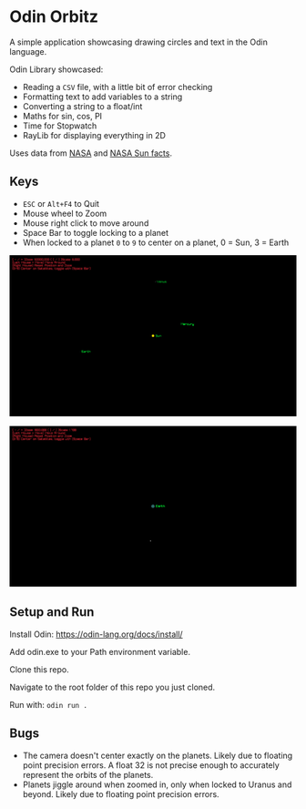 # Odin Orbitz

A simple application showcasing drawing circles and text in the Odin language.

Odin Library showcased:

* Reading a `CSV` file, with a little bit of error checking
* Formatting text to add variables to a string
* Converting a string to a float/int
* Maths for sin, cos, PI
* Time for Stopwatch
* RayLib for displaying everything in 2D

Uses data from [NASA](https://nssdc.gsfc.nasa.gov/planetary/factsheet/) and [NASA Sun facts](https://nssdc.gsfc.nasa.gov/planetary/factsheet/sunfact.html).

## Keys

* `ESC` or `Alt+F4` to Quit
* Mouse wheel to Zoom
* Mouse right click to move around
* Space Bar to toggle locking to a planet
* When locked to a planet `0` to `9` to center on a planet, 0 = Sun, 3 = Earth

![Orbitz!](/images/Orbitz.PNG)

![Earth!](/images/Earth.PNG)

## Setup and Run

Install Odin: <https://odin-lang.org/docs/install/>

Add odin.exe to your Path environment variable.

Clone this repo.

Navigate to the root folder of this repo you just cloned.

Run with: `odin run .`

## Bugs

* The camera doesn't center exactly on the planets. Likely due to floating point precision errors. A float 32 is not precise enough to accurately represent the orbits of the planets.
* Planets jiggle around when zoomed in, only when locked to Uranus and beyond. Likely due to floating point precision errors.
